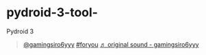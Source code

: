 # pydroid-3-tool-
Pydroid 3 
<blockquote class="tiktok-embed" cite="https://www.tiktok.com/@gamingsiro6yyy/video/7167262395843251483" data-video-id="7167262395843251483" style="max-width: 605px;min-width: 325px;" > <section> <a target="_blank" title="@gamingsiro6yyy" href="https://www.tiktok.com/@gamingsiro6yyy?refer=embed">@gamingsiro6yyy</a> <a title="foryou" target="_blank" href="https://www.tiktok.com/tag/foryou?refer=embed">#foryou</a> <a target="_blank" title="♬ original sound - gamingsiro6yyy" href="https://www.tiktok.com/music/original-sound-7167262396728363802?refer=embed">♬ original sound - gamingsiro6yyy</a> </section> </blockquote> <script async src="https://www.tiktok.com/embed.js"></script>
